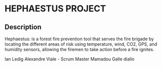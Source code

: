 # HEPHAESTUS PROJECT

## Description 
Hephaestus: is a forest fire prevention tool that serves the fire brigade by locating the different
areas of risk using temperature, wind, CO2, GPS, and humidity sensors, allowing the firemen to take action
before a fire ignites.

Ian Ledig
Alexandre Viale - Scrum Master
Mamadou Galle diallo